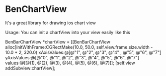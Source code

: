 # BenChartView
It's a great library for drawing ios chart view

Usage:
You can init a chartView into your view easily like this

BenBarChartView *chartView = [[BenBarChartView alloc]initWithFrame:CGRectMake(10.0, 50.0, self.view.frame.size.width - 10.0 * 2, 320.0) xAxisValues:@[@"1", @"2", @"3", @"4" , @"5", @"6", @"7"] yAxisValues:@[@"0", @"1", @"2", @"3", @"4", @"5", @"6", @"7"] values:@[@(1), @(2), @(3), @(4), @(5), @(6), @(7)]];
    [self.view addSubview:chartView];

